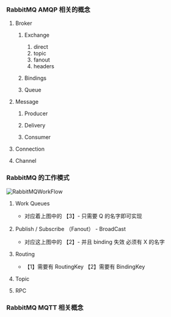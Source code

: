 ### RabbitMQ AMQP 相关的概念

1. Broker

    1. Exchange
        1. direct
        2. topic
        3. fanout
        4. headers

    2. Bindings
    3. Queue

2. Message
    1. Producer
      1. Delivery

    2. Consumer

3. Connection

4. Channel

### RabbitMQ 的工作模式

![RabbitMQWorkFlow](http://ww2.sinaimg.cn/large/006tNc79gy1g619oqhlc5j30vx0hemz8.jpg)

1. Work Queues
    * 对应着上图中的 【3】- 只需要 Q 的名字即可实现

2. Publish / Subscribe （Fanout） - BroadCast
    * 对应这上图中的 【2】- 并且 binding 失效 必须有 X 的名字

3. Routing
    * 【1】需要有 RoutingKey 【2】需要有 BindingKey

4. Topic

5. RPC

### RabbitMQ MQTT 相关概念